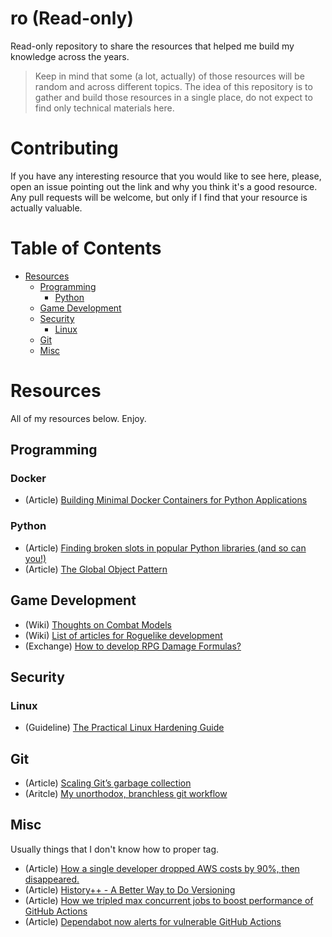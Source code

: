 # ro (Read-only)

Read-only repository to share the resources that helped me build my knowledge
across the years.

> Keep in mind that some (a lot, actually) of those resources will be random
> and across different topics. The idea of this repository is to gather and
> build those resources in a single place, do not expect to find only technical
> materials here.

# Contributing

If you have any interesting resource that you would like to see here, please,
open an issue pointing out the link and why you think it's a good resource. Any
pull requests will be welcome, but only if I find that your resource is actually
valuable.

# Table of Contents

- [Resources](#resources)
  - [Programming](#programming)
    - [Python](#python)
  - [Game Development](#game-development)
  - [Security](#security)
    - [Linux](#linux)
  - [Git](#git)
  - [Misc](#misc)

# Resources

All of my resources below. Enjoy.

## Programming

### Docker

- (Article) [Building Minimal Docker Containers for Python Applications](https://blog.realkinetic.com/building-minimal-docker-containers-for-python-applications-37d0272c52f3)

### Python

- (Article) [Finding broken slots in popular Python libraries (and so can you!)](https://dev.arie.bovenberg.net/blog/finding-broken-slots-in-popular-python-libraries/)
- (Article) [The Global Object Pattern](https://python-patterns.guide/python/module-globals/)

## Game Development

- (Wiki) [Thoughts on Combat Models](http://www.roguebasin.com/index.php?title=Thoughts_on_Combat_Models#Determining_whether_you_hit)
- (Wiki) [List of articles for Roguelike development](http://www.roguebasin.com/index.php/Articles)
- (Exchange) [How to develop RPG Damage Formulas?](https://gamedev.stackexchange.com/questions/14309/how-to-develop-rpg-damage-formulas)

## Security

### Linux

- (Guideline) [The Practical Linux Hardening Guide](https://github.com/trimstray/the-practical-linux-hardening-guide/wiki)

## Git

- (Article) [Scaling Git’s garbage collection](https://github.blog/2022-09-13-scaling-gits-garbage-collection/)
- (Aritcle) [My unorthodox, branchless git workflow](https://drewdevault.com/2020/04/06/My-weird-branchless-git-workflow.html)

## Misc

Usually things that I don't know how to proper tag.

- (Article) [How a single developer dropped AWS costs by 90%, then disappeared.](https://medium.com/@maximetopolov/how-a-single-developer-dropped-aws-costs-by-90-then-disappeared-2b46a115103a)
- (Article) [History++ - A Better Way to Do Versioning](https://blog.replit.com/history2-release)
- (Article) [How we tripled max concurrent jobs to boost performance of GitHub Actions](https://github.blog/2022-09-16-how-we-tripled-max-concurrent-jobs-to-boost-performance-of-github-actions/)
- (Article) [Dependabot now alerts for vulnerable GitHub Actions](https://github.blog/2022-08-09-dependabot-now-alerts-for-vulnerable-github-actions/)
